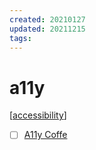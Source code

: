```yaml
---
created: 20210127
updated: 20211215
tags:
---
```


# a11y

[[accessibility]]

- [ ] [A11y Coffe](https://a11y.coffee/)

[//begin]: # "Autogenerated link references for markdown compatibility"
[accessibility]: accessibility "Accessibility"
[//end]: # "Autogenerated link references"